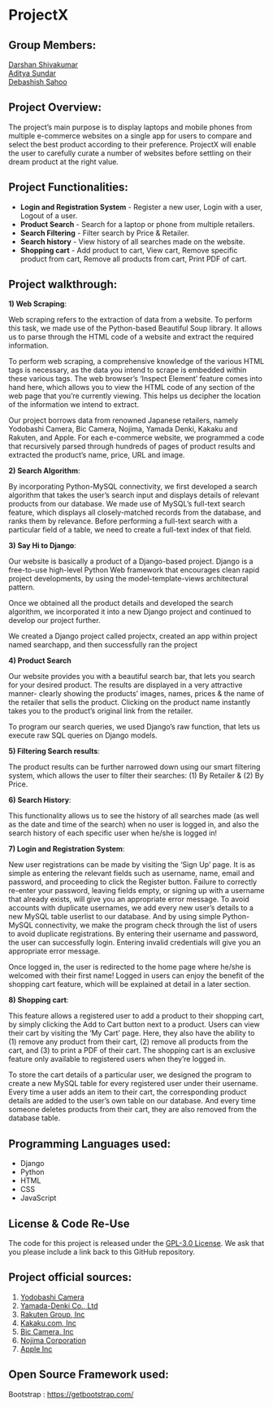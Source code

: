 # ProjectX

## Group Members: 
[Darshan Shivakumar](https://www.linkedin.com/in/darshan-shivakumar-32289919b/)<br>
[Aditya Sundar](https://www.linkedin.com/in/aditya-sundar-7b88a8228/)<br>
[Debashish Sahoo](https://github.com/debashishsahoo)<br>

## Project Overview:

The project’s main purpose is to display laptops and mobile phones from multiple e-commerce websites on a single app for users to compare and select the best product according to their preference. ProjectX will enable the user to carefully curate a number of websites before settling on their dream product at the right value.

## Project Functionalities:

* **Login and Registration System** - Register a new user, Login with a user, Logout of a user.
* **Product Search** - Search for a laptop or phone from multiple retailers.
* **Search Filtering** - Filter search by Price & Retailer.
* **Search history** - View history of all searches made on the website.
* **Shopping cart** - Add product to cart, View cart, Remove specific product from cart, Remove all products from cart, Print PDF of cart.

## Project walkthrough:

**1) Web Scraping**: 


Web scraping refers to the extraction of data from a website. To perform this task, we made use of the Python-based Beautiful Soup library. It allows us to parse through the HTML code of a website and extract the required information. 

To perform web scraping, a comprehensive knowledge of the various HTML tags is necessary, as the data you intend to scrape is embedded within these various tags. The web browser’s ‘Inspect Element’ feature comes into hand here, which allows you to view the HTML code of any section of the web page that you’re currently viewing. This helps us decipher the location of the information we intend to extract.

Our project borrows data from renowned Japanese retailers, namely Yodobashi Camera, Bic Camera, Nojima, Yamada Denki, Kakaku and Rakuten, and Apple. For each e-commerce website, we programmed a code that recursively parsed through hundreds of pages of product results and extracted the product’s name, price, URL and image.

**2) Search Algorithm**:

By incorporating Python-MySQL connectivity, we first developed a search algorithm that takes the user’s search input and displays details of relevant products from our database. We made use of MySQL’s full-text search feature, which displays all closely-matched records from the database, and ranks them by relevance. Before performing a full-text search with a particular field of a table, we need to create a full-text index of that field.

**3) Say Hi to Django**:

Our website is basically a product of a Django-based project. Django is a free-to-use high-level Python Web framework that encourages clean rapid project developments, by using the model-template-views architectural pattern.

Once we obtained all the product details and developed the search algorithm, we incorporated it into a new Django project and continued to develop our project further.

We created a Django project called projectx, created an app within project named searchapp, and then successfully ran the project

**4) Product Search**

Our website provides you with a beautiful search bar, that lets you search for your desired product. The results are displayed in a very attractive manner- clearly showing the products’ images, names, prices & the name of the retailer that sells the product. Clicking on the product name instantly takes you to the product’s original link from the retailer.

To program our search queries, we used Django’s raw function, that lets us execute raw SQL queries on Django models.

**5) Filtering Search results**:

The product results can be further narrowed down using our smart filtering system, which allows the user to filter their searches: (1) By Retailer & (2) By Price.

**6) Search History**:

This functionality allows us to see the history of all searches made (as well as the date and time of the search) when no user is logged in, and also the search history of each specific user when he/she is logged in!

**7) Login and Registration System**:

New user registrations can be made by visiting the ‘Sign Up’ page. It is as simple as entering the relevant fields such as username, name, email and password, and proceeding to click the Register button. Failure to correctly re-enter your password, leaving fields empty, or signing up with a username that already exists, will give you an appropriate error message. To avoid accounts with duplicate usernames, we add every new user’s details to a new MySQL table userlist to our database. And by using simple Python-MySQL connectivity, we make the program check through the list of users to avoid duplicate registrations. By entering their username and password, the user can successfully login. Entering invalid credentials will give you an appropriate error message.

Once logged in, the user is redirected to the home page where he/she is welcomed with their first name! Logged in users can enjoy the benefit of the shopping cart feature, which will be explained at detail in a later section.

**8) Shopping cart**:

This feature allows a registered user to add a product to their shopping cart, by simply clicking the Add to Cart button next to a product. Users can view their cart by visiting the ‘My Cart’ page. Here, they also have the ability to (1) remove any product from their cart, (2) remove all products from the cart, and (3) to print a PDF of their cart. The shopping cart is an exclusive feature only  available to registered users when they’re logged in. 

To store the cart details of a particular user, we designed the program to create a new MySQL table for every registered user under their username. Every time a user adds an item to their cart, the corresponding product details are added to the user’s own table on our database. And every time someone deletes products from their cart, they are also removed from the database table.

## Programming Languages used:

- Django  
- Python   	   
- HTML    
- CSS     
- JavaScript  

## License & Code Re-Use
The code for this project is released under the [GPL-3.0 License](./LICENSE). We ask that you please include a link back to this GitHub repository.

## Project official sources:

1) [Yodobashi Camera](https://www.yodobashi.com/)<br>
2) [Yamada-Denki Co., Ltd](https://www.yamada-denkiweb.com/)<br>
3) [Rakuten Group, Inc](https://www.rakuten.co.jp/)<br>
4) [Kakaku.com, Inc](https://kakaku.com/)<br>
5) [Bic Camera, Inc](https://www.biccamera.com/bc/main/)<br>
6) [Nojima Corporation](https://www.nojima.co.jp/)<br>
7) [Apple Inc](https://www.apple.com/jp/shop)

## Open Source Framework used:

Bootstrap : https://getbootstrap.com/



